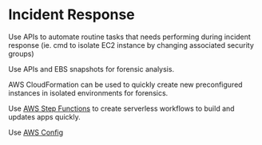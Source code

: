 # Incident Response

Use APIs to automate routine tasks that needs performing during incident response (ie. cmd to isolate EC2 instance by changing associated security groups)

Use APIs and EBS snapshots for forensic analysis.

AWS CloudFormation can be used to quickly create new preconfigured instances in isolated environments for forensics.

Use [AWS Step Functions](../99_Services/AWS_Step_Functions.md) to create serverless workflows to build and updates apps quickly. 

Use [AWS Config](../99_Services/AWS_Config.md)